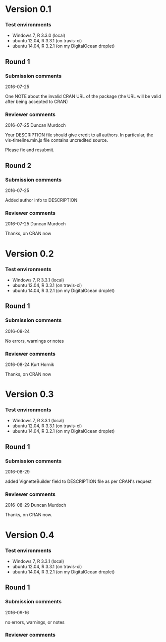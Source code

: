 # Version 0.1

### Test environments

* Windows 7, R 3.3.0 (local)
* ubuntu 12.04, R 3.3.1 (on travis-ci)
* ubuntu 14.04, R 3.2.1 (on my DigitalOcean droplet)

## Round 1

### Submission comments

2016-07-25

One NOTE about the invalid CRAN URL of the package (the URL will be valid after being accepted to CRAN)

### Reviewer comments

2016-07-25 Duncan Murdoch

Your DESCRIPTION file should give credit to all authors.  In particular, the vis-timeline.min.js file contains uncredited source.

Please fix and resubmit.

## Round 2

### Submission comments

2016-07-25

Added author info to DESCRIPTION

### Reviewer comments

2016-07-25 Duncan Murdoch

Thanks, on CRAN now


# Version 0.2

### Test environments

* Windows 7, R 3.3.1 (local)
* ubuntu 12.04, R 3.3.1 (on travis-ci)
* ubuntu 14.04, R 3.2.1 (on my DigitalOcean droplet)

## Round 1

### Submission comments

2016-08-24

No errors, warnings or notes

### Reviewer comments

2016-08-24 Kurt Hornik

Thanks, on CRAN now

# Version 0.3

### Test environments

* Windows 7, R 3.3.1 (local)
* ubuntu 12.04, R 3.3.1 (on travis-ci)
* ubuntu 14.04, R 3.2.1 (on my DigitalOcean droplet)

## Round 1

### Submission comments

2016-08-29

added VignetteBuilder field to DESCRIPTION file as per CRAN's request

### Reviewer comments

2016-08-29 Duncan Murdoch

Thanks, on CRAN now.

# Version 0.4

### Test environments

* Windows 7, R 3.3.1 (local)
* ubuntu 12.04, R 3.3.1 (on travis-ci)
* ubuntu 14.04, R 3.2.1 (on my DigitalOcean droplet)

## Round 1

### Submission comments

2016-09-16

no errors, warnings, or notes

### Reviewer comments

